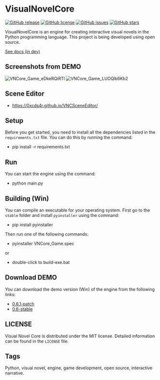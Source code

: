 # VisualNovelCore

[![GitHub release](https://img.shields.io/github/release/0xcds4r/VisualNovelCore.svg)](https://GitHub.com/0xcds4r/VisualNovelCore/releases/)
[![GitHub license](https://img.shields.io/github/license/0xcds4r/VisualNovelCore.svg)](https://github.com/0xcds4r/VisualNovelCore/blob/main/LICENSE)
[![GitHub issues](https://img.shields.io/github/issues/0xcds4r/VisualNovelCore.svg)](https://GitHub.com/0xcds4r/VisualNovelCore/issues/)
[![GitHub stars](https://img.shields.io/github/stars/0xcds4r/VisualNovelCore.svg)](https://GitHub.com/0xcds4r/VisualNovelCore/stargazers/)

VisualNovelCore is an engine for creating interactive visual novels in the Python programming language. This project is being developed using open source.

[See docs (in dev)](https://0xcds4r.github.io/VisualNovelCore/)

## Screenshots from DEMO
![VNCore_Game_eDkeRQiRTl](https://user-images.githubusercontent.com/32211521/232581822-4e206ba9-dca5-4228-80d9-aa13de3f34b3.jpg)
![VNCore_Game_LUOQlk6Kb2](https://user-images.githubusercontent.com/32211521/232581858-4a1ba14a-cdfd-4327-9dec-f3c2a40f1123.jpg)

## Scene Editor
- https://0xcds4r.github.io/VNCSceneEditor/

## Setup

Before you get started, you need to install all the dependencies listed in the `requirements.txt` file. You can do this by running the command:

- pip install -r requirements.txt

## Run

You can start the engine using the command:

- python main.py

## Building (Win)

You can compile an executable for your operating system. First go to the `stable` folder and install `pyinstaller` using the command:

- pip install pyinstaller

Then run one of the following commands:

- pyinstaller VNCore_Game.spec

or

- double-click to build-exe.bat

## Download DEMO

You can download the demo version (Win) of the engine from the following links:

- [0.6.1-patch](https://drive.google.com/file/d/1mK2qAxCAAe36iaRKZYHdBwh78VGr2w2E/view?usp=sharing)
- [0.6-stable](https://drive.google.com/file/d/1TudiuaH7vTd5MRKU7p_uiQSjoSX-3ALq/view?usp=sharing)

## LICENSE

Visual Novel Core is distributed under the MIT license. Detailed information can be found in the `LICENSE` file.


## Tags
Python, visual novel, engine, game development, open source, interactive narrative.
